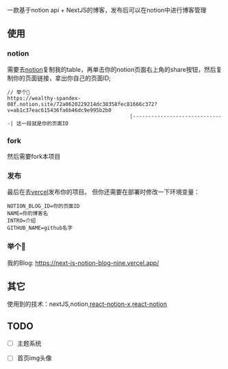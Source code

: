 一款基于notion api + NextJS的博客，发布后可以在notion中进行博客管理

## 使用

### notion
需要去[notion](https://wealthy-spandex-08f.notion.site/72a0620229214dc38358fec81666c372?v=ab1c37eac615436fa6b46dc9e995b2b0)复制我的table，再单击你的notion页面右上角的share按钮，然后复制你的页面链接，拿出你自己的页面ID;
```
// 举个🌰
https://wealthy-spandex-08f.notion.site/72a0620229214dc38358fec81666c372?v=ab1c37eac615436fa6b46dc9e995b2b0
                                        |------------------------------| 这一段就是你的页面ID
```
### fork
然后需要fork本项目


### 发布
最后在去[vercel](https://vercel.com/)发布你的项目。
但你还需要在部署时修改一下环境变量：
```
NOTION_BLOG_ID=你的页面ID
NAME=你的博客名
INTRO=介绍
GITHUB_NAME=github名字
```

### 举个🌰
我的Blog: https://next-js-notion-blog-nine.vercel.app/
## 其它
使用到的技术：nextJS,notion,[react-notion-x](https://github.com/NotionX/react-notion-x),[react-notion](https://github.com/splitbee/react-notion)

## TODO

- [ ] 主题系统

- [ ] 首页img头像
